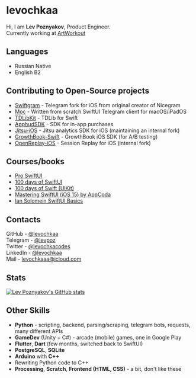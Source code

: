 # levochkaa
Hi, I am **Lev Poznyakov**, Product Engineer.\
Currently working at [ArtWorkout](https://apps.apple.com/us/app/artworkout-learn-how-to-draw/id1564657118)

## Languages
- Russian Native
- English B2

## Contributing to Open-Source projects
- [Swiftgram](https://github.com/Swiftgram/Telegram-iOS) - Telegram fork for iOS from original creator of Nicegram
- [Moc](https://github.com/mock-foundation/moc) - Written from scratch SwiftUI Telegram client for macOS/iPadOS
- [TDLibKit](https://github.com/Swiftgram/TDLibKit) - TDLib for Swift
- [ApphudSDK](https://github.com/apphud/ApphudSDK) - SDK for in-app purchases
- [Jitsu-iOS](https://github.com/jitsucom/jitsu-ios) - Jitsu analytics SDK for iOS (maintaining an internal fork)
- [GrowthBook-Swift](https://github.com/growthbook/growthbook-swift) - GrowthBook iOS SDK (for A/B testing)
- [OpenReplay-iOS](https://github.com/openreplay/ios-tracker) - Session Replay for iOS (internal fork)

## Courses/books
- [Pro SwiftUI](https://www.hackingwithswift.com/store/pro-swiftui)
- [100 days of SwiftUI](https://www.hackingwithswift.com/100/swiftui)
- [100 days of Swift (UIKit)](https://www.hackingwithswift.com/100)
- [Mastering SwiftUI (iOS 15) by AppCoda](https://www.appcoda.com/swiftui/)
- [Ian Solomein SwiftUI Basics](https://www.youtube.com/playlist?list=PLUb9K99oQb2t7TIFVQbht6KxWvJApvRu4)

## Contacts
GitHub - [@levochkaa](https://github.com/levochkaa/)\
Telegram - [@levpoz](https://levpoz.t.me/)\
Twitter - [@levochkacodes](https://twitter.com/levochkacodes/)\
LinkedIn - [@levochkaa](https://linkedin.com/in/levochkaa/)\
Mail - [levochkaaa@icloud.com](mailto:\levochkaaa@icloud.com)

## Stats
[![Lev Poznyakov's GitHub stats](https://github-readme-stats-sigma-five.vercel.app/api?username=levochkaa&show_icons=true&theme=dark)](https://github.com/anuraghazra/github-readme-stats)

## Other Skills
- **Python** - scripting, backend, parsing/scraping, telegram bots, requests, many different APIs
- **GameDev** (Unity + C#) - arcade (mobile) games, one in Google Play
- **Flutter**, **Dart** (few months, switched back to SwiftUI)
- **PostgreSQL**, **SQLite**
- **Arduino** with **C++**
- Rewriting Python code to C++
- **Processing**, **Scratch**, **Frontend (HTML, CSS)** - a bit, don't like these
